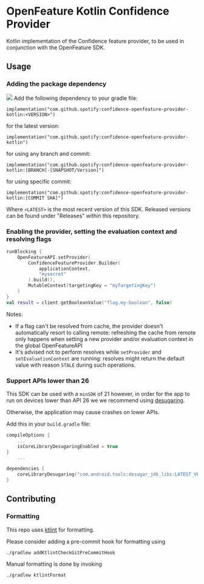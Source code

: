 # OpenFeature Kotlin Confidence Provider
Kotlin implementation of the Confidence feature provider, to be used in conjunction with the OpenFeature SDK.

## Usage

### Adding the package dependency
[![](https://jitpack.io/v/spotify/confidence-openfeature-provider-kotlin.svg)](https://jitpack.io/#spotify/confidence-openfeature-provider-kotlin)
Add the following dependency to your gradle file:
```
implementation("com.github.spotify:confidence-openfeature-provider-kotlin:<VERSION>")
```
for the latest version:
```
implementation("com.github.spotify:confidence-openfeature-provider-kotlin")
```
for using any branch and commit:
```
implementation("com.github.spotify:confidence-openfeature-provider-kotlin:[BRANCH]-[SNAPSHOT/Version]")
```
for using specific commit:
```
implementation("com.github.spotify:confidence-openfeature-provider-kotlin:[COMMIT SHA]")
```

Where `<LATEST>` is the most recent version of this SDK. Released versions can be found under "Releases" within this repository.


### Enabling the provider, setting the evaluation context and resolving flags

```kotlin
runBlocking {
    OpenFeatureAPI.setProvider(
        ConfidenceFeatureProvider.Builder(
            applicationContext,
            "mysecret"
        ).build(),
        MutableContext(targetingKey = "myTargetingKey")
    )
}
val result = client.getBooleanValue("flag.my-boolean", false)
```

Notes:
- If a flag can't be resolved from cache, the provider doesn't automatically resort to calling remote: refreshing the cache from remote only happens when setting a new provider and/or evaluation context in the global OpenFeatureAPI
- It's advised not to perform resolves while `setProvider` and `setEvaluationContext` are running: resolves might return the default value with reason `STALE` during such operations.


### Support APIs lower than 26

This SDK can be used with a `minSDK` of 21 however, in order for the app to run on devices lower than API 26 we we recommend using [desugaring](https://developer.android.com/studio/write/java8-support-table).

Otherwise, the application may cause crashes on lower APIs.

Add this in your `build.gradle` file:

```kotlin
compileOptions {
    ...
    isCoreLibraryDesugaringEnabled = true
}
    ...

dependencies {
    coreLibraryDesugaring("com.android.tools:desugar_jdk_libs:LATEST_VERSION")
}
```


## Contributing

### Formatting

This repo uses [ktlint](https://github.com/JLLeitschuh/ktlint-gradle) for formatting.

Please consider adding a pre-commit hook for formatting using

```
./gradlew addKtlintCheckGitPreCommitHook
```
Manual formatting is done by invoking
```
./gradlew ktlintFormat
```
